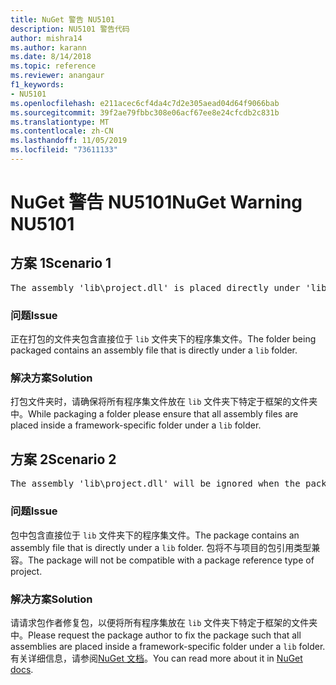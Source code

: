 ```yaml
---
title: NuGet 警告 NU5101
description: NU5101 警告代码
author: mishra14
ms.author: karann
ms.date: 8/14/2018
ms.topic: reference
ms.reviewer: anangaur
f1_keywords:
- NU5101
ms.openlocfilehash: e211acec6cf4da4c7d2e305aead04d64f9066bab
ms.sourcegitcommit: 39f2ae79fbbc308e06acf67ee8e24cfcdb2c831b
ms.translationtype: MT
ms.contentlocale: zh-CN
ms.lasthandoff: 11/05/2019
ms.locfileid: "73611133"
---
```

# <a name="nuget-warning-nu5101"></a><span data-ttu-id="1c08a-103">NuGet 警告 NU5101</span><span class="sxs-lookup"><span data-stu-id="1c08a-103">NuGet Warning NU5101</span></span>

## <a name="scenario-1"></a><span data-ttu-id="1c08a-104">方案 1</span><span class="sxs-lookup"><span data-stu-id="1c08a-104">Scenario 1</span></span>
<pre>The assembly 'lib\project.dll' is placed directly under 'lib' folder. It is recommended that assemblies be placed inside a framework-specific folder. Move it into a framework-specific folder.</pre>

### <a name="issue"></a><span data-ttu-id="1c08a-105">问题</span><span class="sxs-lookup"><span data-stu-id="1c08a-105">Issue</span></span>

<span data-ttu-id="1c08a-106">正在打包的文件夹包含直接位于 `lib` 文件夹下的程序集文件。</span><span class="sxs-lookup"><span data-stu-id="1c08a-106">The folder being packaged contains an assembly file that is directly under a `lib` folder.</span></span>


### <a name="solution"></a><span data-ttu-id="1c08a-107">解决方案</span><span class="sxs-lookup"><span data-stu-id="1c08a-107">Solution</span></span>

<span data-ttu-id="1c08a-108">打包文件夹时，请确保将所有程序集文件放在 `lib` 文件夹下特定于框架的文件夹中。</span><span class="sxs-lookup"><span data-stu-id="1c08a-108">While packaging a folder please ensure that all assembly files are placed inside a framework-specific folder under a `lib` folder.</span></span>


## <a name="scenario-2"></a><span data-ttu-id="1c08a-109">方案 2</span><span class="sxs-lookup"><span data-stu-id="1c08a-109">Scenario 2</span></span>
<pre>The assembly 'lib\project.dll' will be ignored when the package is installed after the migration.</pre>

### <a name="issue"></a><span data-ttu-id="1c08a-110">问题</span><span class="sxs-lookup"><span data-stu-id="1c08a-110">Issue</span></span>

<span data-ttu-id="1c08a-111">包中包含直接位于 `lib` 文件夹下的程序集文件。</span><span class="sxs-lookup"><span data-stu-id="1c08a-111">The package contains an assembly file that is directly under a `lib` folder.</span></span> <span data-ttu-id="1c08a-112">包将不与项目的包引用类型兼容。</span><span class="sxs-lookup"><span data-stu-id="1c08a-112">The package will not be compatible with a package reference type of project.</span></span>


### <a name="solution"></a><span data-ttu-id="1c08a-113">解决方案</span><span class="sxs-lookup"><span data-stu-id="1c08a-113">Solution</span></span>

<span data-ttu-id="1c08a-114">请请求包作者修复包，以便将所有程序集放在 `lib` 文件夹下特定于框架的文件夹中。</span><span class="sxs-lookup"><span data-stu-id="1c08a-114">Please request the package author to fix the package such that all assemblies are placed inside a framework-specific folder under a `lib` folder.</span></span> <span data-ttu-id="1c08a-115">有关详细信息，请参阅[NuGet 文档](https://docs.microsoft.com/nuget/consume-packages/migrate-packages-config-to-package-reference)。</span><span class="sxs-lookup"><span data-stu-id="1c08a-115">You can read more about it in [NuGet docs](https://docs.microsoft.com/nuget/consume-packages/migrate-packages-config-to-package-reference).</span></span>



